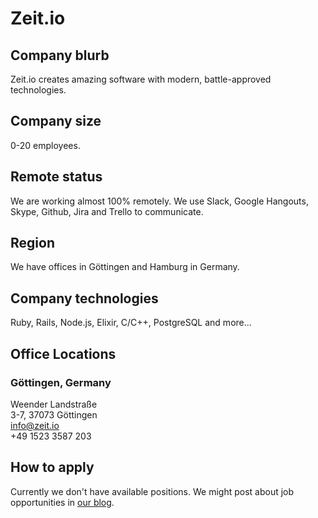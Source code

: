 # Zeit.io

## Company blurb

Zeit.io creates amazing software with modern, battle-approved technologies.

## Company size

0-20 employees.

## Remote status

We are working almost 100% remotely. We use Slack, Google Hangouts, Skype,
Github, Jira and Trello to communicate.

## Region

We have offices in Göttingen and Hamburg in Germany.

## Company technologies

Ruby, Rails, Node.js, Elixir, C/C++, PostgreSQL and more...

## Office Locations

### Göttingen, Germany
Weender Landstraße  
3-7, 37073 Göttingen  
info@zeit.io  
+49 1523 3587 203  

## How to apply

Currently we don't have available positions. We might post about job
opportunities in [our blog](http://blog.zeit.io).
